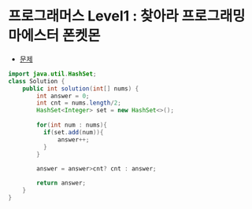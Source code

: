 # 프로그래머스 Level1 : 찾아라 프로그래밍 마에스터 폰켓몬


- [문제](https://programmers.co.kr/learn/courses/30/lessons/1845)

```java
import java.util.HashSet;
class Solution {
    public int solution(int[] nums) {
        int answer = 0;
        int cnt = nums.length/2;
        HashSet<Integer> set = new HashSet<>();
        
        for(int num : nums){
          if(set.add(num)){
              answer++;
          }
        }
        
        answer = answer>cnt? cnt : answer;

        return answer;
    }
}
```